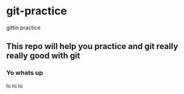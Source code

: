 # git-practice
gittin practice

## This repo will help you practice and git really really good with git

### Yo whats up


hi hi hi 

